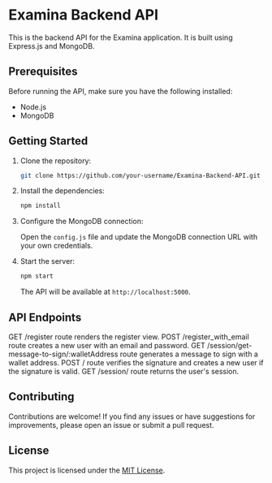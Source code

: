 # Examina Backend API

This is the backend API for the Examina application. It is built using Express.js and MongoDB.

## Prerequisites

Before running the API, make sure you have the following installed:

- Node.js
- MongoDB

## Getting Started

1. Clone the repository:

    ```bash
    git clone https://github.com/your-username/Examina-Backend-API.git
    ```

2. Install the dependencies:

    ```bash
    npm install
    ```

3. Configure the MongoDB connection:

    Open the `config.js` file and update the MongoDB connection URL with your own credentials.

4. Start the server:

    ```bash
    npm start
    ```

    The API will be available at `http://localhost:5000`.

## API Endpoints
 GET /register route renders the register view.
 POST /register_with_email route creates a new user with an email and password.
 GET /session/get-message-to-sign/:walletAddress route generates a message to sign with a wallet address.
 POST / route verifies the signature and creates a new user if the signature is valid.
 GET /session/ route returns the user's session.


## Contributing

Contributions are welcome! If you find any issues or have suggestions for improvements, please open an issue or submit a pull request.

## License

This project is licensed under the [MIT License](LICENSE).